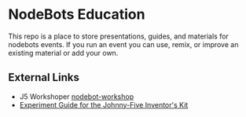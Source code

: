 # NodeBots Education

This repo is a place to store presentations, guides, and materials for nodebots events. If you run an event you can use, remix, or improve an existing material or add your own.


## External Links
 - J5 Workshoper [nodebot-workshop](https://www.npmjs.com/package/nodebot-workshop)
 - [Experiment Guide for the Johnny-Five Inventor's Kit](https://learn.sparkfun.com/tutorials/experiment-guide-for-the-johnny-five-inventors-kit/)

